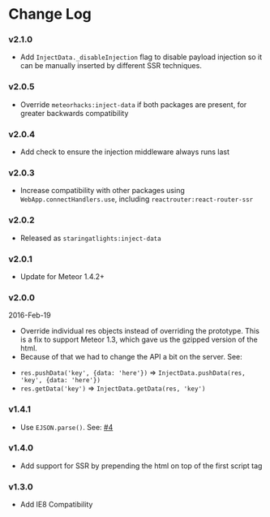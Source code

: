 # Change Log

### v2.1.0
* Add `InjectData._disableInjection` flag to disable payload injection so it can be manually inserted by different SSR techniques.

### v2.0.5
* Override `meteorhacks:inject-data` if both packages are present, for greater backwards compatibility

### v2.0.4
* Add check to ensure the injection middleware always runs last

### v2.0.3
* Increase compatibility with other packages using `WebApp.connectHandlers.use`, including `reactrouter:react-router-ssr`

### v2.0.2
* Released as `staringatlights:inject-data`

### v2.0.1
* Update for Meteor 1.4.2+

### v2.0.0
2016-Feb-19

* Override individual res objects instead of overriding the prototype. This is a fix to support Meteor 1.3, which gave us the gzipped version of the html.
* Because of that we had to change the API a bit on the server. See:
 - `res.pushData('key', {data: 'here'})` => `InjectData.pushData(res, 'key', {data: 'here'})`
 - `res.getData('key')` => `InjectData.getData(res, 'key')`

### v1.4.1
* Use `EJSON.parse()`. See: [#4](https://github.com/meteorhacks/inject-data/pull/4)

### v1.4.0

* Add support for SSR by prepending the html on top of the first script tag

### v1.3.0

* Add IE8 Compatibility
